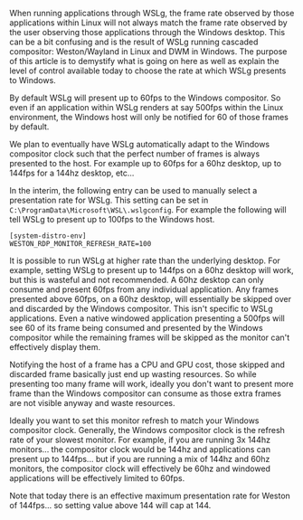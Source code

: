 When running applications through WSLg, the frame rate observed by those applications within Linux will not always match the frame rate observed by the user observing those applications through the Windows desktop. This can be a bit confusing and is the result of WSLg running cascaded compositor: Weston/Wayland in Linux and DWM in Windows. The purpose of this article is to demystify what is going on here as well as explain the level of control available today to choose the rate at which WSLg presents to Windows.

By default WSLg will present up to 60fps to the Windows compositor. So even if an application within WSLg renders at say 500fps within the Linux environment, the Windows host will only be notified for 60 of those frames by default. 

We plan to eventually have WSLg automatically adapt to the Windows compositor clock such that the perfect number of frames is always presented to the host. For example up to 60fps for a 60hz desktop, up to 144fps for a 144hz desktop, etc...

In the interim, the following entry can be used to manually select a presentation rate for WSLg. This setting can be set in ```C:\ProgramData\Microsoft\WSL\.wslgconfig```. For example the following will tell WSLg to present up to 100fps to the Windows host. 

```
[system-distro-env]
WESTON_RDP_MONITOR_REFRESH_RATE=100
```

It is possible to run WSLg at higher rate than the underlying desktop. For example, setting WSLg to present up to 144fps on a 60hz desktop will work, but this is wasteful and not recommended. A 60hz desktop can only consume and present 60fps from any individual application. Any frames presented above 60fps, on a 60hz desktop, will essentially be skipped over and discarded by the Windows compositor. This isn't specific to WSLg applications. Even a native windowed application presenting a 500fps will see 60 of its frame being consumed and presented by the Windows compositor while the remaining frames will be skipped as the monitor can't effectively display them.

Notifying the host of a frame has a CPU and GPU cost, those skipped and discarded frame basically just end up wasting resources. So while presenting too many frame will work, ideally you don't want to present more frame than the Windows compositor can consume as those extra frames are not visible anyway and waste resources.

Ideally you want to set this monitor refresh to match your Windows compositor clock. Generally, the Windows compositor clock is the refresh rate of your slowest monitor. For example, if you are running 3x 144hz monitors... the compositor clock would be 144hz and applications can present up to 144fps... but if you are running a mix of 144hz and 60hz monitors, the compositor clock will effectively be 60hz and windowed applications will be effectively limited to 60fps.

Note that today there is an effective maximum presentation rate for Weston of 144fps... so setting value above 144 will cap at 144.

